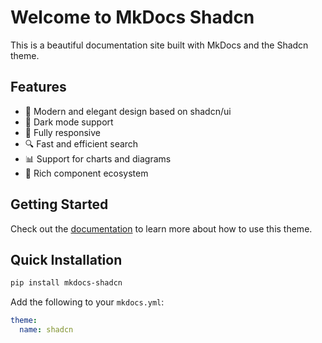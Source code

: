 # Welcome to MkDocs Shadcn

This is a beautiful documentation site built with MkDocs and the Shadcn theme.

## Features

- 🎨 Modern and elegant design based on shadcn/ui
- 🌙 Dark mode support
- 📱 Fully responsive
- 🔍 Fast and efficient search
- 📊 Support for charts and diagrams
- 🧩 Rich component ecosystem

## Getting Started

Check out the [documentation](https://asiffer.github.io/mkdocs-shadcn/) to learn more about how to use this theme.

## Quick Installation

```bash
pip install mkdocs-shadcn
```

Add the following to your `mkdocs.yml`:

```yaml
theme:
  name: shadcn
```

